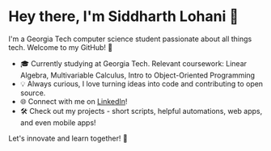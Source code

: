 # Hey there, I'm Siddharth Lohani 👋

I'm a Georgia Tech computer science student passionate about all things tech. Welcome to my GitHub! 🚀

* 🎓 Currently studying at Georgia Tech. Relevant coursework: Linear Algebra, Multivariable Calculus, Intro to Object-Oriented Programming
* 💡 Always curious, I love turning ideas into code and contributing to open source.
* 🌐 Connect with me on [LinkedIn](https://linkedin.com/in/siddharthlohani)!
* 🛠️ Check out my projects - short scripts, helpful automations, web apps, and even mobile apps!

Let's innovate and learn together! 🌱




